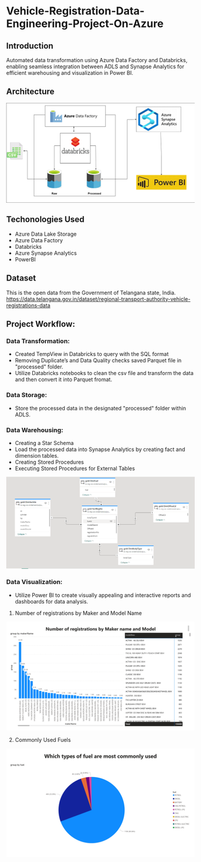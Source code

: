 # Vehicle-Registration-Data-Engineering-Project-On-Azure
## Introduction
Automated data transformation using Azure Data Factory and Databricks, enabling seamless integration between ADLS and Synapse Analytics for efficient warehousing and visualization in Power BI.

## Architecture
![Architecture!](PowerBI/Architecture.png)

## Techonologies Used
- Azure Data Lake Storage
- Azure Data Factory
- Databricks
- Azure Synapse Analytics
- PowerBI

## Dataset
This is the open data from the Government of Telangana state, India. https://data.telangana.gov.in/dataset/regional-transport-authority-vehicle-registrations-data

## Project Workflow:

### Data Transformation: 
- Created TempView in Databricks to query with the SQL format
- Removing Duplicate’s and Data Quality checks saved Parquet file in "processed" folder.
- Utilize Databricks notebooks to clean the csv file and transform the data and then convert it into Parquet fromat.
### Data Storage: 
- Store the processed data in the designated "processed" folder within ADLS.
### Data Warehousing: 
- Creating a Star Schema
- Load the processed data into Synapse Analytics by creating fact and dimension tables.
- Creating Stored Procedures
- Executing Stored Procedures for External Tables

![StarSchema!](Synapse%20SQL%20scripts/star_schema.png)

### Data Visualization: 
- Utilize Power BI to create visually appealing and interactive reports and dashboards for data analysis.

1) Number of registrations by Maker and Model Name

![Report_1!](PowerBI/report_page-0001.jpg)

2) Commonly Used Fuels

![Report_2!](PowerBI/report_page-0003.jpg)
